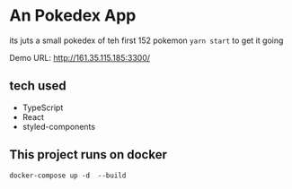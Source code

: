 # An Pokedex App
its juts a small pokedex of teh first 152 pokemon
 `yarn start` to get it going

Demo URL: http://161.35.115.185:3300/

## tech used
- TypeScript
- React
- styled-components

## This project runs on docker
`docker-compose up -d  --build`

